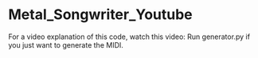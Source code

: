 # Metal_Songwriter_Youtube

For a video explanation of this code, watch this video:
Run generator.py if you just want to generate the MIDI.
